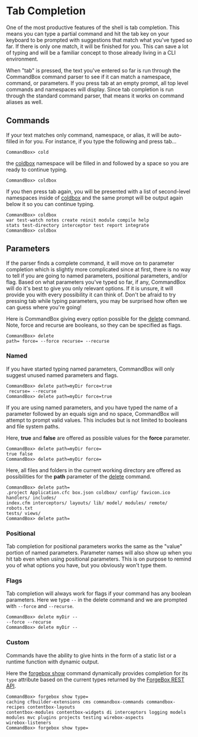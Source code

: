 # Tab Completion

One of the most productive features of the shell is tab completion. This means you can type a partial command and hit the tab key on your keyboard to be prompted with suggestions that match what you've typed so far. If there is only one match, it will be finished for you. This can save a lot of typing and will be a familiar concept to those already living in a CLI environment.

When "tab" is pressed, the text you've entered so far is run through the CommandBox command parser to see if it can match a namespace, command, or parameters. If you press tab at an empty prompt, all top level commands and namespaces will display. Since tab completion is run through the standard command parser, that means it works on command aliases as well.

## Commands

If your text matches only command, namespace, or alias, it will be auto-filled in for you. For instance, if you type the following and press tab...

```text
CommandBox> cold
```

the [coldbox](http://apidocs.ortussolutions.com/commandbox/current/index.html?commandbox/system/modules/coldbox-commands/commands/coldbox/package-summary.html) namespace will be filled in and followed by a space so you are ready to continue typing.

```text
CommandBox> coldbox
```

If you then press tab again, you will be presented with a list of second-level namespaces inside of [coldbox](http://apidocs.ortussolutions.com/commandbox/current/index.html?commandbox/system/modules/coldbox-commands/commands/coldbox/package-summary.html) and the same prompt will be output again below it so you can continue typing.

```text
CommandBox> coldbox
war test-watch notes create reinit module compile help
stats test-directory interceptor test report integrate
CommandBox> coldbox
```

## Parameters

If the parser finds a complete command, it will move on to parameter completion which is slightly more complicated since at first, there is no way to tell if you are going to named parameters, positional parameters, and/or flag. Based on what parameters you've typed so far, if any, CommandBox will do it's best to give you only relevant options. If it is unsure, it will provide you with every possibility it can think of. Don't be afraid to try pressing tab while typing parameters, you may be surprised how often we can guess where you're going!

Here is CommandBox giving every option possible for the [delete](http://apidocs.ortussolutions.com/commandbox/current/index.html?commandbox/system/modules/system-commands/commands/delete.html) command. Note, force and recurse are booleans, so they can be specified as flags.

```text
CommandBox> delete
path= force= --force recurse= --recurse
```

### Named

If you have started typing named parameters, CommandBox will only suggest unused named parameters and flags.

```text
CommandBox> delete path=myDir force=true
 recurse= --recurse
CommandBox> delete path=myDir force=true
```

If you are using named parameters, and you have typed the name of a parameter followed by an equals sign and no space, CommandBox will attempt to prompt valid values. This includes but is not limited to booleans and file system paths.

Here, **true** and **false** are offered as possible values for the **force** parameter.

```text
CommandBox> delete path=myDir force=
true false
CommandBox> delete path=myDir force=
```

Here, all files and folders in the current working directory are offered as possibilities for the **path** parameter of the [delete](http://apidocs.ortussolutions.com/commandbox/current/index.html?commandbox/system/modules/system-commands/commands/delete.html) command.

```text
CommandBox> delete path=
.project Application.cfc box.json coldbox/ config/ favicon.ico handlers/ includes/
index.cfm interceptors/ layouts/ lib/ model/ modules/ remote/ robots.txt
tests/ views/
CommandBox> delete path=
```

### Positional

Tab completion for positional parameters works the same as the "value" portion of named parameters. Parameter names will also show up when you hit tab even when using positional parameters. This is on purpose to remind you of what options you have, but you obviously won't type them.

### Flags

Tab completion will always work for flags if your command has any boolean parameters. Here we type `--` in the delete command and we are prompted with `--force` and `--recurse`.

```text
CommandBox> delete myDir --
--force --recurse
CommandBox> delete myDir --
```

### Custom

Commands have the ability to give hints in the form of a static list or a runtime function with dynamic output.

Here the [forgebox show](http://apidocs.ortussolutions.com/commandbox/current/index.html?commandbox/system/modules/forgebox-commands/commands/forgebox/show.html) command dynamically provides completion for its `type` attribute based on the current types returned by the [ForgeBox REST API](http://wiki.coldbox.org/wiki/ForgeBox:API-Documentation.cfm).

```text
CommandBox> forgebox show type=
caching cfbuilder-extensions cms commandbox-commands commandbox-recipes contentbox-layouts
contentbox-modules contentbox-widgets di interceptors logging models
modules mvc plugins projects testing wirebox-aspects
wirebox-listeners
CommandBox> forgebox show type=
```


